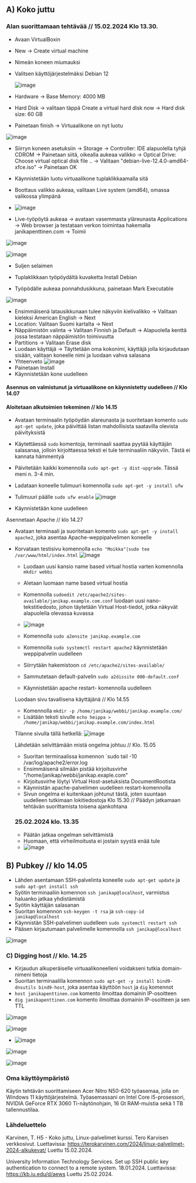 ## A) Koko juttu

### Alan suorittamaan tehtävää // 15.02.2024 Klo 13.30. 


- Avaan VirtualBoxin
- New -> Create virtual machine
- Nimeän koneen miumauksi
- Valitsen käyttöjärjestelmäksi Debian 12
  
  ![image](https://github.com/bhd471/linux-palvelimet/assets/148760837/707f6cf5-b0bd-4197-a00b-fbb87d40d7ca)


- Hardware -> Base Memory: 4000 MB
- Hard Disk -> valitaan täppä Create a virtual hard disk now -> Hard disk size: 60 GB
- Painetaan finish -> Virtuaalikone on nyt luotu

 ![image](https://github.com/bhd471/linux-palvelimet/assets/148760837/526bdc41-e008-4bec-bd2c-bf2ee8e60d83)


- Siirryn koneen asetuksiin -> Storage -> Controller: IDE alapuolella tyhjä CDROM  -> Painetaan siitä, oikealla aukeaa valikko -> Optical Drive: Choose virtual optical disk file .. -> Valitaan "debian-live-12.4.0-amd64-xfce.iso" -> Painetaan OK

- Käynnistetään luotu virtuaalikone tuplaklikkaamalla sitä
- Boottaus valikko aukeaa, valitaan Live system (amd64), omassa valikossa ylimpänä

- ![image](https://github.com/bhd471/linux-palvelimet/assets/148760837/6a81c83e-9742-4766-809f-4ab49397e6d0)

- Live-työpöytä aukeaa -> avataan vasemmasta yläreunasta Applications -> Web browser ja testataan verkon toimintaa hakemalla janikapenttinen.com -> Toimii
  
![image](https://github.com/bhd471/linux-palvelimet/assets/148760837/eed5ce60-dadb-41b0-9d10-f5f5a9a4c3bd)

![image](https://github.com/bhd471/linux-palvelimet/assets/148760837/a8b9ad54-5416-432d-8b7d-845e76cf1139)

- Suljen selaimen

- Tuplaklikkaan työpöydältä kuvaketta Install Debian
- Työpödälle aukeaa ponnahdusikkuna, painetaan Mark Executable

 ![image](https://github.com/bhd471/linux-palvelimet/assets/148760837/29d35437-6588-4818-ba69-371aa8e7a684)


- Ensimmäisenä latausikkunaan tulee näkyviin kielivalikko -> Valitaan kieleksi American English -> Next
- Location: Valitaan Suomi kartalta -> Next
- Näppäimistön valinta -> Valitaan Finnish ja Default -> Alapuolella kenttä jossa testataan näppäimistön toimivuutta
- Partitions -> Valitaan Erase disk
- Luodaan käyttäjä -> Täyttetään oma kokonimi, käyttäjä jolla kirjaudutaan sisään, valitaan koneelle nimi ja luodaan vahva salasana
- Yhteenveto
  ![image](https://github.com/bhd471/linux-palvelimet/assets/148760837/0a6c4d36-7ea6-475b-8d63-b7d64b83d64d)
- Painetaan Install
- Käynnistetään kone uudelleen

#### Asennus on valmistunut ja virtuaalikone on käynnistetty uudelleen // Klo 14.07

#### Aloitetaan alkutoimien tekeminen // klo 14.15

- Avataan terminaalin työpöydän alareunasta ja suoritetaan komento `sudo apt-get update`, joka päivittää listan mahdollisista saatavilla olevista päivityksistä
- Käytettäessä `sudo` komentoja, terminaali saattaa pyytää käyttäjän salasanaa, jolloin kirjoittaessa teksti ei tule terminaaliin näkyviin. Tästä ei kannata hämmentyä
- Päivitetään kaikki komennolla `sudo apt-get -y dist-upgrade`. Tässä meni n. 3-4 min.
- Ladataan koneelle tulimuuri komennolla `sudo apt-get -y install ufw`
- Tulimuuri päälle `sudo ufw enable`
  ![image](https://github.com/bhd471/linux-palvelimet/assets/148760837/da49967c-6050-4b5a-948b-a5acbe8f51da)

- Käynnistetään kone uudelleen
  

Asennetaan Apache // klo 14.27

- Avataan terminaali ja suoritetaan komento `sudo apt-get -y install apache2`, joka asentaa Apache-weppipalvelimen koneelle
- Korvataan testisivu komennolla `echo "Moikka"|sudo tee /var/www/html/index.html`
  ![image](https://github.com/bhd471/linux-palvelimet/assets/148760837/08974c93-29ed-459e-ad89-ada19c42719c)

  - Luodaan uusi kansio name based virtual hostia varten komennolla `mkdir webbi`
  - Aletaan luomaan name based virtual hostia
  - Komennolla `sudoedit /etc/apache2/sites-available/janikap.example.com.conf` luodaan uusi nano-tekstitiedosto, johon täytetään Virtual Host-tiedot, jotka näkyvät alapuolella olevassa kuvassa
  - ![image](https://github.com/bhd471/linux-palvelimet/assets/148760837/6cc1f30c-6409-4de0-81ec-7d4782e8e257)
 
  - Komennolla `sudo a2ensite janikap.example.com`
  - Komennolla `sudo systemctl restart apache2` käynnistetään weppipalvelin uudelleen
  - Siirrytään hakemistoon `cd /etc/apache2/sites-available/`
  - Sammutetaan default-palvelin `sudo a2dissite 000-default.conf`
  - Käynnistetään apache restart- komennolla uudelleen

  Luodaan sivu tavallisena käyttäjänä // Klo 14.55

  - Komennolla `mkdir -p /home/janikap/webbi/janikap.example.com/`
  - Lisätään teksti sivulle `echo heippa > /home/janikap/webbi/janikap.example.com/index.html`

  Tilanne sivulla tällä hetkellä:
  ![image](https://github.com/bhd471/linux-palvelimet/assets/148760837/a1fb56db-e23d-401a-b4b3-8bcd4cf5e4f0)

  Lähdetään selvittämään mistä ongelma johtuu // Klo. 15.05

  - Suoritan terminaalissa komennon `sudo tail -10 /var/log/apache2/error.log
  - Ensimmäisenä silmään pistää kirjoitusvirhe "/home/janikap/webbi/janikap.exaple.com"
  - Kirjoitusvirhe löytyi Virtual Host-asetuksista DocumentRootista
  - Käynnistän apache-palvelimen uudelleen restart-komennolla
  - Sivun ongelma ei kuitenkaan johtunut tästä, joten suuntaan uudelleen tutkimaan lokitiedostoja
   Klo 15.30 // Päädyn jatkamaan tehtävän suorittamista toisena ajankohtana


  ### 25.02.2024 klo. 13.35

  - Päätän jatkaa ongelman selvittämistä
  - Huomaan, että virheilmoitusta ei jostain syystä enää tule
  - ![image](https://github.com/bhd471/linux-palvelimet/assets/148760837/dccaabe2-fbeb-47a4-8d63-23be795a7db5)
 

    
## B) Pubkey // klo 14.05

- Lähden asentamaan SSH-palvelinta koneelle `sudo apt-get update` ja `sudo apt-get install ssh`
- Syötin terminaaliin komennon `ssh janikap@localhost`, varmistus haluanko jatkaa yhdistämistä
- Syötin käyttäjän salasanan
- Suoritan komennon `ssh-keygen -t rsa` ja `ssh-copy-id janikap@localhost`
- Käynnistän SSH-palvelimen uudelleen `sudo systemctl restart ssh`
- Pääsen kirjautumaan palvelimelle komennolla `ssh janikap@localhost`

 ![image](https://github.com/bhd471/linux-palvelimet/assets/148760837/3205f93a-bb73-433b-8cb7-5c26f89f7b9f)

  


  ### C) Digging host // klo. 14.25

  - Kirjaudun alkuperäiselle virtuaalikoneelleni voidakseni tutkia domain-nimeni tietoja
  - Suoritan terminaalilla komennon `sudo apt-get -y install bind9-dnsutils bind9-host`, joka asentaa käyttöön `host` ja `dig` komennot
  - `host janikapenttinen.com` komento ilmoittaa domainin IP-osoitteen
  - `dig janikapenttinen.com` komento ilmoittaa domainin IP-osoitteen ja sen TTL
  
![image](https://github.com/bhd471/linux-palvelimet/assets/148760837/9a0eace6-9a91-41c5-a094-0017cdf48f5a)

     
![image](https://github.com/bhd471/linux-palvelimet/assets/148760837/3b09807d-5906-4a37-8c6e-2984860679e3)

  
  

  - ![image](https://github.com/bhd471/linux-palvelimet/assets/148760837/70cdd249-ddac-41b3-8c86-1c549f52226c)

 

  



![image](https://github.com/bhd471/linux-palvelimet/assets/148760837/96b9376e-dfdf-42df-b7b8-bd3ed51e89a6)

![image](https://github.com/bhd471/linux-palvelimet/assets/148760837/50aba0b8-f7ba-410c-849b-449daed5dcae)



### Oma käyttöympäristö

Käytin tehtävän suorittamiseen Acer Nitro N50-620 työasemaa, jolla on Windows 11 käyttöjärjestelmä. Työasemassani on Intel Core i5-prosessori, NVIDIA GeForce RTX 3060 Ti-näytönohjain, 16 Gt RAM-muistia sekä 1 TB tallennustilaa.


### Lähdeluettelo

Karvinen, T. H5 - Koko juttu, Linux-palvelimet kurssi. Tero Karvisen verkkosivut. Luettavissa: https://terokarvinen.com/2024/linux-palvelimet-2024-alkukevat/ Luettu 15.02.2024.

University Information Technology Services. Set up SSH public key authentication to connect to a remote system. 18.01.2024. Luettavissa: https://kb.iu.edu/d/aews Luettu 25.02.2024.



